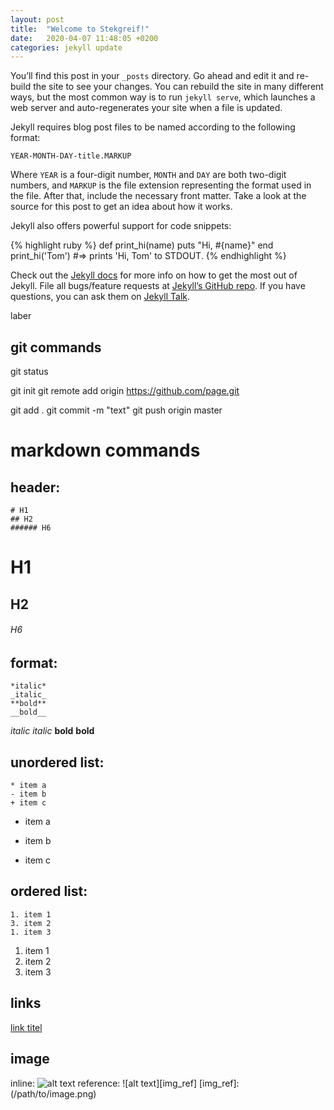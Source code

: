 ```yaml
---
layout: post
title:  "Welcome to Stekgreif!"
date:   2020-04-07 11:48:05 +0200
categories: jekyll update
---
```

 
You’ll find this post in your `_posts` directory. Go ahead and edit it and re-build the site to see your changes. You can rebuild the site in many different ways, but the most common way is to run `jekyll serve`, which launches a web server and auto-regenerates your site when a file is updated.

Jekyll requires blog post files to be named according to the following format:

`YEAR-MONTH-DAY-title.MARKUP`

Where `YEAR` is a four-digit number, `MONTH` and `DAY` are both two-digit numbers, and `MARKUP` is the file extension representing the format used in the file. After that, include the necessary front matter. Take a look at the source for this post to get an idea about how it works.

Jekyll also offers powerful support for code snippets:

{% highlight ruby %}
def print_hi(name)
  puts "Hi, #{name}"
end
print_hi('Tom')
#=> prints 'Hi, Tom' to STDOUT.
{% endhighlight %}

Check out the [Jekyll docs][jekyll-docs] for more info on how to get the most out of Jekyll. File all bugs/feature requests at [Jekyll’s GitHub repo][jekyll-gh]. If you have questions, you can ask them on [Jekyll Talk][jekyll-talk].

[jekyll-docs]: https://jekyllrb.com/docs/home
[jekyll-gh]:   https://github.com/jekyll/jekyll
[jekyll-talk]: https://talk.jekyllrb.com/

laber 

## git commands
git status

git init
git remote add origin https://github.com/page.git

git add .
git commit -m "text"
git push origin master


# markdown commands

## header:
```
# H1
## H2
###### H6
```
# H1
## H2
###### H6

## format:
```
*italic*
_italic_
**bold**
__bold__
```
*italic*
_italic_
**bold**
__bold__

## unordered list:
```
* item a
- item b
+ item c
```
* item a
- item b
+ item c

## ordered list:
```
1. item 1
3. item 2
1. item 3
```
1. item 1
1. item 2
1. item 3

## links
[link titel](www.url.com)

## image
inline: ![alt text](/path/to/image.png)
reference: ![alt text][img_ref]
[img_ref]: (/path/to/image.png)
